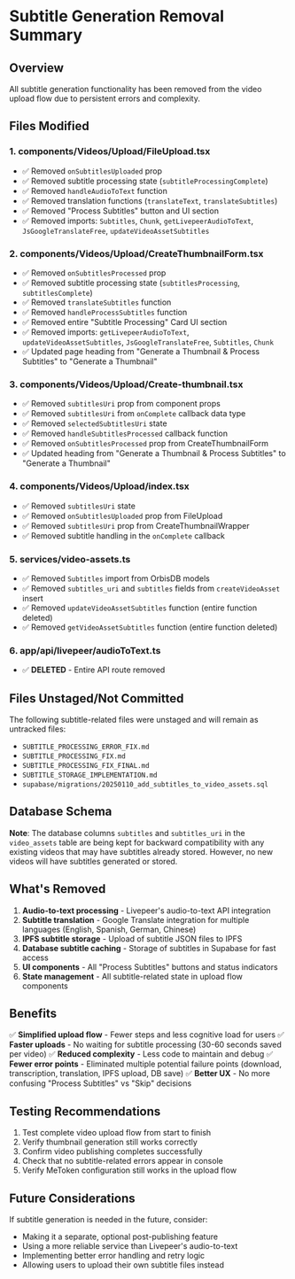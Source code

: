 # Subtitle Generation Removal Summary

## Overview
All subtitle generation functionality has been removed from the video upload flow due to persistent errors and complexity.

## Files Modified

### 1. **components/Videos/Upload/FileUpload.tsx**
- ✅ Removed `onSubtitlesUploaded` prop
- ✅ Removed subtitle processing state (`subtitleProcessingComplete`)
- ✅ Removed `handleAudioToText` function
- ✅ Removed translation functions (`translateText`, `translateSubtitles`)
- ✅ Removed "Process Subtitles" button and UI section
- ✅ Removed imports: `Subtitles`, `Chunk`, `getLivepeerAudioToText`, `JsGoogleTranslateFree`, `updateVideoAssetSubtitles`

### 2. **components/Videos/Upload/CreateThumbnailForm.tsx**
- ✅ Removed `onSubtitlesProcessed` prop
- ✅ Removed subtitle processing state (`subtitlesProcessing`, `subtitlesComplete`)
- ✅ Removed `translateSubtitles` function
- ✅ Removed `handleProcessSubtitles` function
- ✅ Removed entire "Subtitle Processing" Card UI section
- ✅ Removed imports: `getLivepeerAudioToText`, `updateVideoAssetSubtitles`, `JsGoogleTranslateFree`, `Subtitles`, `Chunk`
- ✅ Updated page heading from "Generate a Thumbnail & Process Subtitles" to "Generate a Thumbnail"

### 3. **components/Videos/Upload/Create-thumbnail.tsx**
- ✅ Removed `subtitlesUri` prop from component props
- ✅ Removed `subtitlesUri` from `onComplete` callback data type
- ✅ Removed `selectedSubtitlesUri` state
- ✅ Removed `handleSubtitlesProcessed` callback function
- ✅ Removed `onSubtitlesProcessed` prop from CreateThumbnailForm
- ✅ Updated heading from "Generate a Thumbnail & Process Subtitles" to "Generate a Thumbnail"

### 4. **components/Videos/Upload/index.tsx**
- ✅ Removed `subtitlesUri` state
- ✅ Removed `onSubtitlesUploaded` prop from FileUpload
- ✅ Removed `subtitlesUri` prop from CreateThumbnailWrapper
- ✅ Removed subtitle handling in the `onComplete` callback

### 5. **services/video-assets.ts**
- ✅ Removed `Subtitles` import from OrbisDB models
- ✅ Removed `subtitles_uri` and `subtitles` fields from `createVideoAsset` insert
- ✅ Removed `updateVideoAssetSubtitles` function (entire function deleted)
- ✅ Removed `getVideoAssetSubtitles` function (entire function deleted)

### 6. **app/api/livepeer/audioToText.ts**
- ✅ **DELETED** - Entire API route removed

## Files Unstaged/Not Committed

The following subtitle-related files were unstaged and will remain as untracked files:
- `SUBTITLE_PROCESSING_ERROR_FIX.md`
- `SUBTITLE_PROCESSING_FIX.md`
- `SUBTITLE_PROCESSING_FIX_FINAL.md`
- `SUBTITLE_STORAGE_IMPLEMENTATION.md`
- `supabase/migrations/20250110_add_subtitles_to_video_assets.sql`

## Database Schema

**Note**: The database columns `subtitles` and `subtitles_uri` in the `video_assets` table are being kept for backward compatibility with any existing videos that may have subtitles already stored. However, no new videos will have subtitles generated or stored.

## What's Removed

1. **Audio-to-text processing** - Livepeer's audio-to-text API integration
2. **Subtitle translation** - Google Translate integration for multiple languages (English, Spanish, German, Chinese)
3. **IPFS subtitle storage** - Upload of subtitle JSON files to IPFS
4. **Database subtitle caching** - Storage of subtitles in Supabase for fast access
5. **UI components** - All "Process Subtitles" buttons and status indicators
6. **State management** - All subtitle-related state in upload flow components

## Benefits

✅ **Simplified upload flow** - Fewer steps and less cognitive load for users
✅ **Faster uploads** - No waiting for subtitle processing (30-60 seconds saved per video)
✅ **Reduced complexity** - Less code to maintain and debug
✅ **Fewer error points** - Eliminated multiple potential failure points (download, transcription, translation, IPFS upload, DB save)
✅ **Better UX** - No more confusing "Process Subtitles" vs "Skip" decisions

## Testing Recommendations

1. Test complete video upload flow from start to finish
2. Verify thumbnail generation still works correctly
3. Confirm video publishing completes successfully
4. Check that no subtitle-related errors appear in console
5. Verify MeToken configuration still works in the upload flow

## Future Considerations

If subtitle generation is needed in the future, consider:
- Making it a separate, optional post-publishing feature
- Using a more reliable service than Livepeer's audio-to-text
- Implementing better error handling and retry logic
- Allowing users to upload their own subtitle files instead

